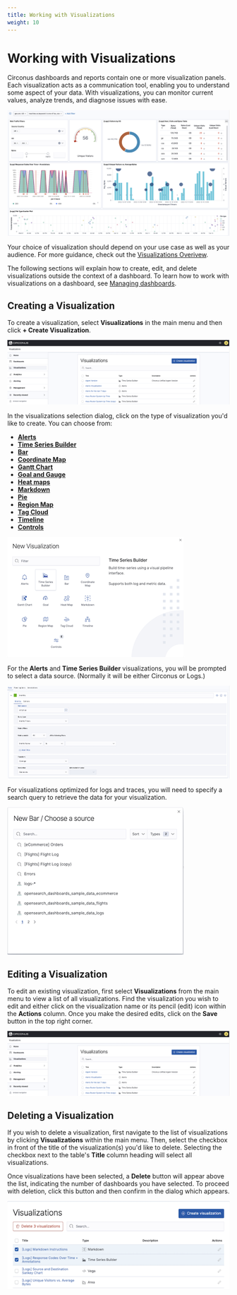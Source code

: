 ```yaml
---
title: Working with Visualizations
weight: 10
---
```


# Working with Visualizations

Circonus dashboards and reports contain one or more visualization panels. Each visualization acts as a communication tool, enabling you to understand some aspect of your data. With visualizations, you can monitor current values, analyze trends, and diagnose issues with ease.

![Circonus Dashboard Visualizations](../img/dashboard-web_traffic_filters_fullscreen.png)

Your choice of visualization should depend on your use case as well as your audience. For more guidance, check out the [Visualizations Overivew](/circonus3/visualizations/visualizations-overview/).

The following sections will explain how to create, edit, and delete visualizations outside the context of a dashboard. To learn how to work with visualizations on a dashboard, see [Managing dashboards](/circonus3/dashboards/dashboards-management).

## Creating a Visualization

To create a visualization, select **Visualizations** in the main menu and then click **+ Create Visualization**.

![Creating a visualization](../img/visualizations-create.png)

In the visualizations selection dialog, click on the type of visualization you'd like to create. You can choose from:

- [**Alerts**](/circonus3/visualizations/visualizations-overview/#alert-visualizations)
- [**Time Series Builder**](/circonus3/visualizations/visualizations-overview/#the-time-series-builder)
- [**Bar**](circonus3/visualizations/visualizations-overview/#bar-line-or-area-visualizations)
- [**Coordinate Map**](/circonus3/visualizations/visualizations-overview/#coordinate-maps)
- [**Gantt Chart**](/circonus3/visualizations/visualizations-overview/#gantt-chart)
- [**Goal and Gauge**](/circonus3/visualizations/visualizations-overview/#goal-or-gauge-visualization)
- [**Heat maps**](/circonus3/visualizations/visualizations-overview/#heat-map)
- [**Markdown**](/circonus3/visualizations/visualizations-overview/#markdown)
- [**Pie**](/circonus3/visualizations/visualizations-overview/#pie-and-donut-visualizations)
- [**Region Map**](/circonus3/visualizations/visualizations-overview/#region-maps)
- [**Tag Cloud**](/circonus3/visualizations/visualizations-overview/#tag-cloud)
- [**Timeline**](/circonus3/visualizations/visualizations-overview/#timeline)
- [**Controls**](/circonus3/visualizations/visualizations-overview/#controls)

![New Visualization](../img/visualizations-select.png)

For the **Alerts** and **Time Series Builder** visualizations, you will be prompted to select a data source. (Normally it will be either Circonus or Logs.)

![Select Data Source](../img/visualizations-time_series_builder_data.png)

For visualizations optimized for logs and traces, you will need to specify a search query to retrieve the data for your visualization.

![Select Log Source](../img/visualizations-data_sources_logs.png)

## Editing a Visualization

To edit an existing visualization, first select **Visualizations** from the main menu to view a list of all visualizations. Find the visualization you wish to edit and either click on the visualization name or its pencil (edit) icon within the **Actions** column. Once you make the desired edits, click on the **Save** button in the top right corner.

![Visualizations List](../img/visualizations-create.png)

## Deleting a Visualization

If you wish to delete a visualization, first navigate to the list of visualizations by clicking **Visualizations** within the main menu. Then, select the checkbox in front of the title of the visualization(s) you'd like to delete. Selecting the checkbox next to the table's **Title** column heading will select all visualizations.

Once visualizations have been selected, a **Delete** button will appear above the list, indicating the number of dashboards you have selected. To proceed with deletion, click this button and then confirm in the dialog which appears.

![Deleting Circonus Dashboards ](../img/visualizations-delete.png)
